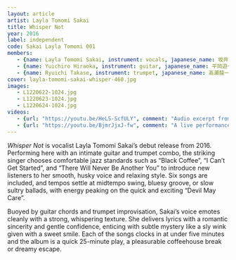 ```yaml
---
layout: article
artist: Layla Tomomi Sakai
title: Whisper Not
year: 2016
label: independent
code: Sakai Layla Tomomi 001
members:
   - {name: Layla Tomomi Sakai, instrument: vocals, japanese_name: 坂井レイラ知美, url: "https://www.sakailaylatomomi.com/"}
   - {name: Yuichiro Hiraoka, instrument: guitar, japanese_name: 平岡遊一郎}
   - {name: Ryuichi Takase, instrument: trumpet, japanese_name: 高瀬龍一}
cover: layla-tomomi-sakai-whisper-460.jpg
images:
   - L1220622-1024.jpg
   - L1220623-1024.jpg
   - L1220624-1024.jpg
videos:
   - {url: "https://youtu.be/HeLS-ScfULY", comment: "Audio excerpt from Whisper Not, the fourth track on this album"}
   - {url: "https://youtu.be/BjmrJjxJ-fw", comment: "A live performance of Sakai Layla Tomomi"}
---
```



<em>Whisper Not</em> is vocalist Layla Tomomi Sakai’s debut release from 2016. Performing here with an intimate guitar and trumpet combo, the striking singer chooses comfortable jazz standards such as “Black Coffee”, “I Can’t Get Started”, and “There Will Never Be Another You” to introduce new listeners to her smooth, husky voice and relaxing style. Six songs are included, and tempos settle at midtempo swing, bluesy groove, or slow sultry ballads, with energy peaking on the quick and exciting “Devil May Care”.

Buoyed by guitar chords and trumpet improvisation, Sakai’s voice emotes cleanly with a strong, whispering texture. She delivers lyrics with a romantic sincerity and gentle confidence, enticing with subtle mystery like a sly wink given with a sweet smile. Each of the songs clocks in at under five minutes and the album is a quick 25-minute play, a pleasurable coffeehouse break or dreamy escape.
